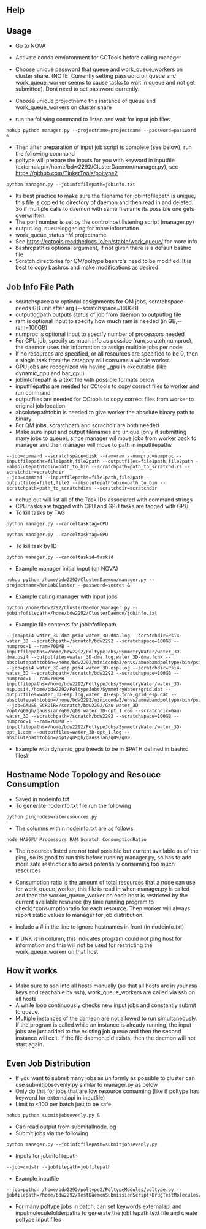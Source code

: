 ## Help

## Usage
* Go to NOVA
* Activate conda envioronment for CCTools before calling manager
* Choose unique password that queue and work_queue_workers on cluster share. (NOTE: Currently setting password on queue and work_queue_worker seems to cause tasks to wait in queue and not get submitted). Dont need to set password currently.
* Choose unique projectname this instance of queue and work_queue_workers on cluster share

* run the follwing command to listen and wait for input job files
```
nohup python manager.py --projectname=projectname --password=password &
```
* Then after preparation of input job script is complete (see below), run the following command 
* poltype will prepare the inputs for you with keyword in inputfile (externalapi=/home/bdw2292/ClusterDaemon/manager.py), see https://github.com/TinkerTools/poltype2
```
python manager.py --jobinfofilepath=jobinfo.txt 
```
* Its best practice to make sure the filename for jobinfofilepath is unique, this file is copied to directory of daemon and then read in and deleted. So if multiple calls to daemon with same filename its possible one gets overwritten.
* The port number is set by the controlhost listening script (manager.py)
* output.log, queuelogger.log for more information
* work_queue_status -M projectname
* See https://cctools.readthedocs.io/en/stable/work_queue/ for more info
* bashrcpath is optional argument, if not given there is a default bashrc file 
* Scratch directories for QM/poltype bashrc's need to be modified. It is best to copy bashrcs and make modifications as desired.


## Job Info File Path
* scratchspace are optional assignments for QM jobs, scratchspace needs GB unit after arg (--scratchspace=100GB)
* outputlogpath outputs status of job from daemon to outputlog file 
* ram is optional input to specify how much ram is needed (in GB,--ram=100GB)
* numproc is optional input to specify number of processors needed
* For CPU job, specify as much info as possilbe (ram,scratch,numproc), the daemon uses this information to assign multiple jobs per node.
* If no resources are specified, or all resources are specified to be 0, then a single task from the category will consume a whole worker. 
* GPU jobs are recognized via having _gpu in executable (like dynamic_gpu and bar_gpu)
* jobinfofilepath is a text file with possible formats below
* inputfilepaths are needed for CCtools to copy correct files to worker and run command
* outputfiles are needed for CCtools to copy correct files from worker to original job location
* absolutepathtobin is needed to give worker the absolute binary path to binary
* For QM jobs, scratchpath and scrachdir are both needed
* Make sure input and output filenames are unique (only if submitting many jobs to queue), since manager wil move jobs from worker back to manager and then manager will move to path in inputfilepaths
```
--job=command --scratchspace=disk --ram=ram --numproc=numproc --inputfilepaths=file1path,file2path --outputfiles=file1path,file2path --absolutepathtobin=path_to_bin --scratchpath=path_to_scratchdirs --scratchdir=scratchdir
--job=command --inputfilepaths=file1path,file2path --outputfiles=file1,file2 --absolutepathtobin=path_to_bin --scratchpath=path_to_scratchdirs --scratchdir=scratchdir

```
* nohup.out will list all of the Task IDs associated with command strings
* CPU tasks are tagged with CPU and GPU tasks are tagged with GPU
* To kill tasks by TAG
```
python manager.py --canceltasktag=CPU
```

```
python manager.py --canceltasktag=GPU
```

* To kill task by ID
```
python manager.py --canceltaskid=taskid
```
* Example manager initial input (on NOVA)
```
nohup python /home/bdw2292/ClusterDaemon/manager.py --projectname=RenLabCluster --password=secret &
```
* Example calling manager with input jobs
```
python /home/bdw2292/ClusterDaemon/manager.py --jobinfofilepath=/home/bdw2292/ClusterDaemon/jobinfo.txt
```
* Example file contents for jobinfofilepath
```
--job=psi4 water_3D-dma.psi4 water_3D-dma.log --scratchdir=Psi4-water_3D --scratchpath=/scratch/bdw2292 --scratchspace=100GB --numproc=1 --ram=700MB --inputfilepaths=/home/bdw2292/PoltypeJobs/SymmetryWater/water_3D-dma.psi4 --outputfiles=water_3D-dma.log,water_3D-dma.fchk --absolutepathtobin=/home/bdw2292/miniconda3/envs/amoebamdpoltype/bin/psi4
--job=psi4 water_3D-esp.psi4 water_3D-esp.log --scratchdir=Psi4-water_3D --scratchpath=/scratch/bdw2292 --scratchspace=100GB --numproc=1 --ram=700MB --inputfilepaths=/home/bdw2292/PoltypeJobs/SymmetryWater/water_3D-esp.psi4,/home/bdw2292/PoltypeJobs/SymmetryWater/grid.dat --outputfiles=water_3D-esp.log,water_3D-esp.fchk,grid_esp.dat --absolutepathtobin=/home/bdw2292/miniconda3/envs/amoebamdpoltype/bin/psi4
--job=GAUSS_SCRDIR=/scratch/bdw2292/Gau-water_3D /opt/g09gh/gaussian/g09/g09 water_3D-opt_1.com --scratchdir=Gau-water_3D --scratchpath=/scratch/bdw2292 --scratchspace=100GB --numproc=1 --ram=700MB --inputfilepaths=/home/bdw2292/PoltypeJobs/SymmetryWater/water_3D-opt_1.com --outputfiles=water_3D-opt_1.log --absolutepathtobin=/opt/g09gh/gaussian/g09/g09
```

* Example with dynamic_gpu (needs to be in $PATH defined in bashrc files)



## Hostname Node Topology and Resouce Consumption
* Saved in nodeinfo.txt
* To generate nodeinfo.txt file run the following

```
python pingnodeswriteresources.py
```
* The columns within nodeinfo.txt are as follows       
```
node HASGPU Processors RAM Scratch ConsumptionRatio
```
* The resources listed are not total possible but current available as of the ping, so its good to run this before running manager.py, so has to add more safe restrictions to avoid potentially consuming too much resources
* Consumption ratio is the amount of total resources that a node can use for work_queue_worker, this file is read in when manager.py is called and then the worker_queue_worker on each host is restricted by the current available resource (by time running program to check)*consumptionratio for each resource. Then worker will always report static values to manager for job distribution.

* include a \# in the line to ignore hostnames in front (in nodeinfo.txt)
* If UNK is in column, this indicates program could not ping host for information and this will not be used for restricting the work_queue_worker on that host

## How it works
* Make sure to ssh into all hosts manually (so that all hosts are in your rsa keys and reachable by ssh), work_queue_workers are called via ssh on all hosts
* A while loop continuously checks new input jobs and constantly submit to queue.
* Multiple instances of the dameon are not allowed to run simultaneously. If the program is called while an instance is already running, the input jobs are just added to the existing job queue and then the second instance will exit. If the file daemon.pid exists, then the daemon will not start again.

## Even Job Distribution
* If you want to submit many jobs as uniformly as possible to cluster can use submitjobsevenly.py similar to manager.py as below
* Only do this for jobs that are low resource consuming (like if poltype has keyword for externalapi in inputfile)
* Limit to <100 per batch just to be safe
```
nohup python submitjobsevenly.py &
```
* Can read output from submitallnode.log
* Submit jobs via the following
```
python manager.py --jobinfofilepath=submitjobsevenly.py
```
* Inputs for jobinfofilepath
```
--job=cmdstr --jobfilepath=jobfilepath
```
* Example inputfile

```
--job=python /home/bdw2292/poltype2/PoltypeModules/poltype.py --jobfilepath=/home/bdw2292/TestDaemonSubmissionScript/DrugTestMolecules/4909
```
* For many poltype jobs in batch, can set keywords externalapi and inputmoleculefolderpaths to generate the jobfilepath text file and create poltype input files
